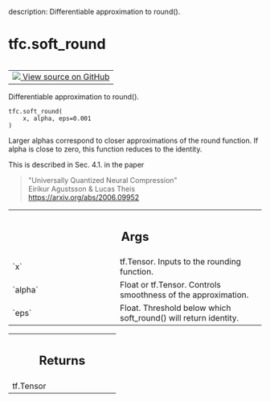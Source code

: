 description: Differentiable approximation to round().

<div itemscope itemtype="http://developers.google.com/ReferenceObject">
<meta itemprop="name" content="tfc.soft_round" />
<meta itemprop="path" content="Stable" />
</div>

# tfc.soft_round

<!-- Insert buttons and diff -->

<table class="tfo-notebook-buttons tfo-api nocontent" align="left">
<td>
  <a target="_blank" href="https://github.com/tensorflow/compression/tree/master/tensorflow_compression/python/ops/soft_round_ops.py#L27-L56">
    <img src="https://www.tensorflow.org/images/GitHub-Mark-32px.png" />
    View source on GitHub
  </a>
</td>
</table>



Differentiable approximation to round().

<pre class="devsite-click-to-copy prettyprint lang-py tfo-signature-link">
<code>tfc.soft_round(
    x, alpha, eps=0.001
)
</code></pre>



<!-- Placeholder for "Used in" -->

Larger alphas correspond to closer approximations of the round function.
If alpha is close to zero, this function reduces to the identity.

This is described in Sec. 4.1. in the paper
> "Universally Quantized Neural Compression"<br />
> Eirikur Agustsson & Lucas Theis<br />
> https://arxiv.org/abs/2006.09952

<!-- Tabular view -->
 <table class="responsive fixed orange">
<colgroup><col width="214px"><col></colgroup>
<tr><th colspan="2"><h2 class="add-link">Args</h2></th></tr>

<tr>
<td>
`x`
</td>
<td>
tf.Tensor. Inputs to the rounding function.
</td>
</tr><tr>
<td>
`alpha`
</td>
<td>
Float or tf.Tensor. Controls smoothness of the approximation.
</td>
</tr><tr>
<td>
`eps`
</td>
<td>
Float. Threshold below which soft_round() will return identity.
</td>
</tr>
</table>



<!-- Tabular view -->
 <table class="responsive fixed orange">
<colgroup><col width="214px"><col></colgroup>
<tr><th colspan="2"><h2 class="add-link">Returns</h2></th></tr>
<tr class="alt">
<td colspan="2">
tf.Tensor
</td>
</tr>

</table>

